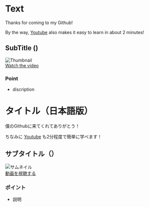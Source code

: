 # Text  
Thanks for coming to my Github!  
  
By the way, [Youtube](https://www.youtube.com/channel/UCCzS-jNyzsQdeSylkcM4iLw) also makes it easy to learn in about 2 minutes!  
## SubTitle ()  
![Thumbnail]()  
[Watch the video]()  
  
### Point  
- discription  
  
# タイトル（日本語版）  
僕のGithubに来てくれてありがとう！  
  
ちなみに [Youtube](https://www.youtube.com/channel/UCCzS-jNyzsQdeSylkcM4iLw) も2分程度で簡単に学べます！  
## サブタイトル（）  
![サムネイル]()  
[動画を視聴する]()  
  
### ポイント  
- 説明

